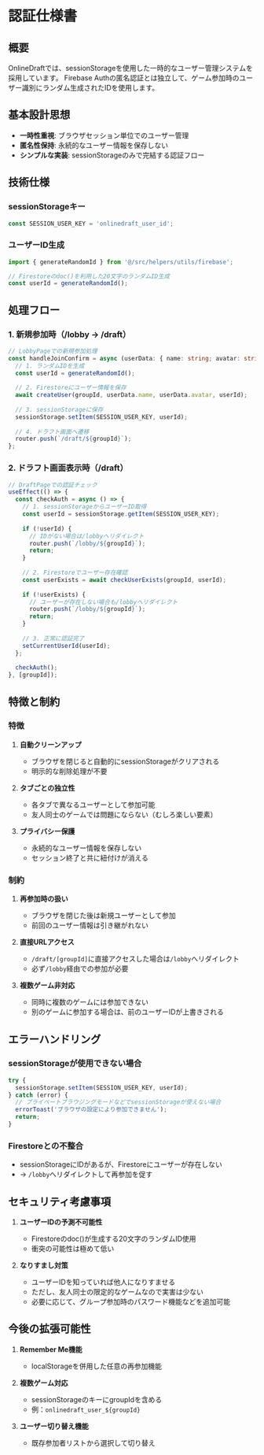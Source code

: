# 認証仕様書

## 概要

OnlineDraftでは、sessionStorageを使用した一時的なユーザー管理システムを採用しています。
Firebase Authの匿名認証とは独立して、ゲーム参加時のユーザー識別にランダム生成されたIDを使用します。

## 基本設計思想

- **一時性重視**: ブラウザセッション単位でのユーザー管理
- **匿名性保持**: 永続的なユーザー情報を保存しない
- **シンプルな実装**: sessionStorageのみで完結する認証フロー

## 技術仕様

### sessionStorageキー

```typescript
const SESSION_USER_KEY = 'onlinedraft_user_id';
```

### ユーザーID生成

```typescript
import { generateRandomId } from '@/src/helpers/utils/firebase';

// Firestoreのdoc()を利用した20文字のランダムID生成
const userId = generateRandomId();
```

## 処理フロー

### 1. 新規参加時（/lobby → /draft）

```typescript
// LobbyPageでの新規参加処理
const handleJoinConfirm = async (userData: { name: string; avatar: string }) => {
  // 1. ランダムIDを生成
  const userId = generateRandomId();
  
  // 2. Firestoreにユーザー情報を保存
  await createUser(groupId, userData.name, userData.avatar, userId);
  
  // 3. sessionStorageに保存
  sessionStorage.setItem(SESSION_USER_KEY, userId);
  
  // 4. ドラフト画面へ遷移
  router.push(`/draft/${groupId}`);
};
```

### 2. ドラフト画面表示時（/draft）

```typescript
// DraftPageでの認証チェック
useEffect(() => {
  const checkAuth = async () => {
    // 1. sessionStorageからユーザーID取得
    const userId = sessionStorage.getItem(SESSION_USER_KEY);
    
    if (!userId) {
      // IDがない場合は/lobbyへリダイレクト
      router.push(`/lobby/${groupId}`);
      return;
    }
    
    // 2. Firestoreでユーザー存在確認
    const userExists = await checkUserExists(groupId, userId);
    
    if (!userExists) {
      // ユーザーが存在しない場合も/lobbyへリダイレクト
      router.push(`/lobby/${groupId}`);
      return;
    }
    
    // 3. 正常に認証完了
    setCurrentUserId(userId);
  };
  
  checkAuth();
}, [groupId]);
```

## 特徴と制約

### 特徴

1. **自動クリーンアップ**
   - ブラウザを閉じると自動的にsessionStorageがクリアされる
   - 明示的な削除処理が不要

2. **タブごとの独立性**
   - 各タブで異なるユーザーとして参加可能
   - 友人同士のゲームでは問題にならない（むしろ楽しい要素）

3. **プライバシー保護**
   - 永続的なユーザー情報を保存しない
   - セッション終了と共に紐付けが消える

### 制約

1. **再参加時の扱い**
   - ブラウザを閉じた後は新規ユーザーとして参加
   - 前回のユーザー情報は引き継がれない

2. **直接URLアクセス**
   - `/draft/[groupId]`に直接アクセスした場合は`/lobby`へリダイレクト
   - 必ず`/lobby`経由での参加が必要

3. **複数ゲーム非対応**
   - 同時に複数のゲームには参加できない
   - 別のゲームに参加する場合は、前のユーザーIDが上書きされる

## エラーハンドリング

### sessionStorageが使用できない場合

```typescript
try {
  sessionStorage.setItem(SESSION_USER_KEY, userId);
} catch (error) {
  // プライベートブラウジングモードなどでsessionStorageが使えない場合
  errorToast('ブラウザの設定により参加できません');
  return;
}
```

### Firestoreとの不整合

- sessionStorageにIDがあるが、Firestoreにユーザーが存在しない
- → `/lobby`へリダイレクトして再参加を促す

## セキュリティ考慮事項

1. **ユーザーIDの予測不可能性**
   - Firestoreのdoc()が生成する20文字のランダムID使用
   - 衝突の可能性は極めて低い

2. **なりすまし対策**
   - ユーザーIDを知っていれば他人になりすませる
   - ただし、友人同士の限定的なゲームなので実害は少ない
   - 必要に応じて、グループ参加時のパスワード機能などを追加可能

## 今後の拡張可能性

1. **Remember Me機能**
   - localStorageを併用した任意の再参加機能

2. **複数ゲーム対応**
   - sessionStorageのキーにgroupIdを含める
   - 例：`onlinedraft_user_${groupId}`

3. **ユーザー切り替え機能**
   - 既存参加者リストから選択して切り替え